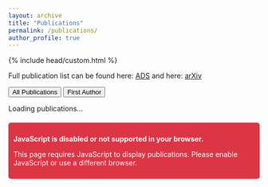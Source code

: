 ```yaml
---
layout: archive
title: "Publications"
permalink: /publications/
author_profile: true
---
```


{% include head/custom.html %}

<link rel="stylesheet" href="{{ '/assets/css/publications.css' | relative_url }}">
<script src="{{ '/assets/js/publications-loader.js' | relative_url }}" type="text/javascript"></script>

<!-- Summary Statistics Section (will be shown when data is available) -->
<div id="publication-stats" class="publication-summary" style="display: none;">
    <h2>Research Impact</h2>
    <div class="stats-grid">
        <div class="stat-item">
            <span class="stat-number" id="total-papers">-</span>
            <span class="stat-label">publications</span>
        </div>
        <div class="stat-item">
            <span class="stat-number" id="total-citations">-</span>
            <span class="stat-label">citations</span>
        </div>
        <div class="stat-item">
            <span class="stat-number" id="h-index">-</span>
            <span class="stat-label">h-index</span>
        </div>
        <div class="stat-item">
            <span class="stat-number" id="i10-index">-</span>
            <span class="stat-label">i10-index</span>
        </div>
    </div>
    <div class="stats-secondary">
        <span><span id="first-author-count">-</span> first author</span>
        <span><span id="avg-citations">-</span> avg citations</span>
        <span class="last-updated">Updated <span id="last-updated">-</span></span>
    </div>
</div>

Full publication list can be found here: [ADS](https://ui.adsabs.harvard.edu/search/q=orcid%3A0000-0002-5992-7586&sort=date%20desc%2C%20bibcode%20desc&p_=0) and here: [arXiv](https://arxiv.org/search/?query=sihan+yuan&searchtype=all&source=header)

<div class="publication-tabs">
  <button id="all-tab" class="tab-button active">All Publications</button>
  <button id="first-author-tab" class="tab-button">First Author</button>
</div>

<div id="publications-container">
  <p>Loading publications...</p>
</div>

<noscript>
  <div style="background-color: #dc3545; color: white; padding: 10px; margin-top: 20px; border-radius: 5px;">
    <p><strong>JavaScript is disabled or not supported in your browser.</strong></p>
    <p>This page requires JavaScript to display publications. Please enable JavaScript or use a different browser.</p>
  </div>
</noscript>
